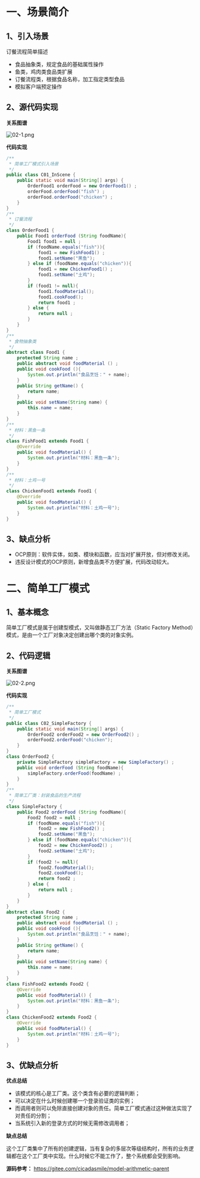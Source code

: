 # 一、场景简介

## 1、引入场景

订餐流程简单描述

- 食品抽象类，规定食品的基础属性操作
- 鱼类，鸡肉类食品类扩展
- 订餐流程类，根据食品名称，加工指定类型食品
- 模拟客户端预定操作

## 2、源代码实现

 **关系图谱** 

![](https://images.gitee.com/uploads/images/2021/0825/202720_c74906e5_5064118.png "02-1.png")

**代码实现** 

```java
/**
 * 简单工厂模式引入场景
 */
public class C01_InScene {
    public static void main(String[] args) {
        OrderFood1 orderFood = new OrderFood1() ;
        orderFood.orderFood("fish") ;
        orderFood.orderFood("chicken") ;
    }
}
/**
 * 订餐流程
 */
class OrderFood1 {
    public Food1 orderFood (String foodName){
        Food1 food1 = null ;
        if (foodName.equals("fish")){
            food1 = new FishFood1() ;
            food1.setName("黑鱼");
        } else if (foodName.equals("chicken")){
            food1 = new ChickenFood1() ;
            food1.setName("土鸡");
        }
        if (food1 != null){
            food1.foodMaterial();
            food1.cookFood();
            return food1 ;
        } else {
            return null ;
        }
    }
}
/**
 * 食物抽象类
 */
abstract class Food1 {
    protected String name ;
    public abstract void foodMaterial () ;
    public void cookFood (){
        System.out.println("食品烹饪：" + name);
    }
    public String getName() {
        return name;
    }
    public void setName(String name) {
        this.name = name;
    }
}
/**
 * 材料：黑鱼一条
 */
class FishFood1 extends Food1 {
    @Override
    public void foodMaterial() {
        System.out.println("材料：黑鱼一条");
    }
}
/**
 * 材料：土鸡一号
 */
class ChickenFood1 extends Food1 {
    @Override
    public void foodMaterial() {
        System.out.println("材料：土鸡一号");
    }
}
```

## 3、缺点分析

- OCP原则：软件实体，如类、模块和函数，应当对扩展开放，但对修改关闭。
- 违反设计模式的OCP原则，新增食品类不方便扩展，代码改动较大。

# 二、简单工厂模式

## 1、基本概念

简单工厂模式是属于创建型模式，又叫做静态工厂方法（Static Factory Method）模式，是由一个工厂对象决定创建出哪个类的对象实例。

## 2、代码逻辑

**关系图谱** 

![](https://images.gitee.com/uploads/images/2021/0825/202601_2aa460c0_5064118.png "02-2.png")

**代码实现** 

```java
/**
 * 简单工厂模式
 */
public class C02_SimpleFactory {
    public static void main(String[] args) {
        OrderFood2 orderFood2 = new OrderFood2() ;
        orderFood2.orderFood("chicken");
    }
}
class OrderFood2 {
    private SimpleFactory simpleFactory = new SimpleFactory() ;
    public void orderFood (String foodName){
        simpleFactory.orderFood(foodName) ;
    }
}
/**
 * 简单工厂类：封装食品的生产流程
 */
class SimpleFactory {
    public Food2 orderFood (String foodName){
        Food2 food2 = null ;
        if (foodName.equals("fish")){
            food2 = new FishFood2() ;
            food2.setName("黑鱼");
        } else if (foodName.equals("chicken")){
            food2 = new ChickenFood2() ;
            food2.setName("土鸡");
        }
        if (food2 != null){
            food2.foodMaterial();
            food2.cookFood();
            return food2 ;
        } else {
            return null ;
        }
    }
}
abstract class Food2 {
    protected String name ;
    public abstract void foodMaterial () ;
    public void cookFood (){
        System.out.println("食品烹饪：" + name);
    }
    public String getName() {
        return name;
    }
    public void setName(String name) {
        this.name = name;
    }
}
class FishFood2 extends Food2 {
    @Override
    public void foodMaterial() {
        System.out.println("材料：黑鱼一条");
    }
}
class ChickenFood2 extends Food2 {
    @Override
    public void foodMaterial() {
        System.out.println("材料：土鸡一号");
    }
}
```

## 3、优缺点分析

**优点总结** 

- 该模式的核心是工厂类。这个类含有必要的逻辑判断；
- 可以决定在什么时候创建哪一个登录验证类的实例；
- 而调用者则可以免除直接创建对象的责任。简单工厂模式通过这种做法实现了对责任的分割；
- 当系统引入新的登录方式的时候无需修改调用者；
  
**缺点总结** 

这个工厂类集中了所有的创建逻辑，当有复杂的多层次等级结构时，所有的业务逻辑都在这个工厂类中实现。什么时候它不能工作了，整个系统都会受到影响。

**源码参考：** https://gitee.com/cicadasmile/model-arithmetic-parent